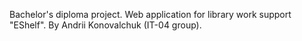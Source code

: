 Bachelor's diploma project. Web application for library work support "EShelf". By Andrii Konovalchuk (IT-04 group).
